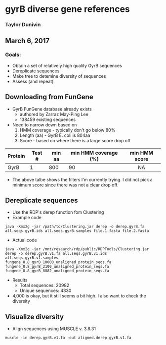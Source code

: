 # gyrB diverse gene references
### Taylor Dunivin
## March 6, 2017
### Goals: 
* Obtain a set of relatively high quality GyrB sequences
* Dereplicate sequences
* Make tree to detemine diversity of sequences
* Assess (and repeat)

## Downloading from FunGene
* GyrB FunGene database already exists
  * authored by Zarraz May-Ping Lee
  * 138459 existing sequences
* Need to narrow down based on
  1. HMM coverage - typically don't go below 80%
  2. Length (aa) - GyrB E. coli is 804aa
  3. Score - based on where there is a large score drop off

| Protein | Test # | min aa | min HMM coverage (%) | min HMM score |
| --------- | ----- | ---------- | --------- | :-----: |
| GyrB | 1 | 800 | 90 | NA |

* The above talbe shows the filters I'm currently trying. I did not pick a minimum score since there was not a clear drop off. 

## Dereplicate sequences
* Use the RDP's derep function fom Clustering
* Example code

```
java -Xmx2g -jar /path/to/Clustering.jar derep -o derep.gyrB.fa all.seqs.gyrB.ids all.seqs.gyrB.samples file.1.fasta file.2.fasta 
```
* Actual code
```
java -Xmx2g -jar /mnt/research/rdp/public/RDPTools/Clustering.jar derep -o derep.gyrB.v1.fa all.seqs.gyrB.v1.ids all.seqs.gyrB.v1.samples fungene_8.8_gyrB_10000_unaligned_protein_seqs.fa fungene_8.8_gyrB_2100_unaligned_protein_seqs.fa fungene_8.8_gyrB_8882_unaligned_protein_seqs.fa 
```
* Results
  * Total sequences: 20982
  * Unique sequences: 4330
* 4,000 is okay, but it still seems a bit high. I also want to check the diversity

## Visualize diversity
* Align sequences using MUSCLE v. 3.8.31
```
muscle -in derep.gyrB.v1.fa -out aligned.derep.gyrB.v1.fa 
```
